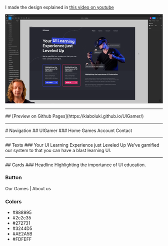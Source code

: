 I made the design explained in [this video on youtube](https://www.youtube.com/watch?v=evqUWEh46AA)

![Preview](images/preview.png)

<hr>
## [Preview on Github Pages](https://kiaboluki.github.io/UIGamer/)
<hr>
# Navigation
## UIGamer
### Home  Games  Account  Contact

<hr>
## Texts 
### Your UI Learning Experience just Leveled Up
We've gamified our system to that you can have a blast learning UI.

<hr>
## Cards
### Headline
Highlighting the importance of UI education.

### Button
Our Games | About us

### Colors

- \#888995
- \#2c2c35
- \#272731
- \#3244D5
- \#AE2A5B
- \#FDFEFF
